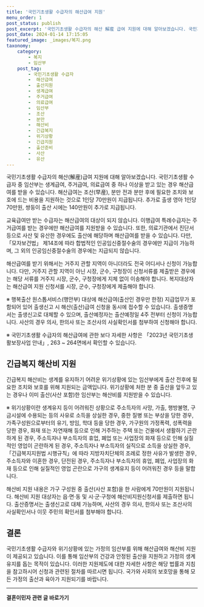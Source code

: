 ```yaml
---
title: '국민기초생활 수급자의 해산급여 지원'
menu_order: 1
post_status: publish
post_excerpt: '국민기초생활 수급자의 해산 解産 급여 지원에 대해 알아보겠습니다. 국민기초생활 수급자 중 임산부는 생계급여, 주거급여, 의료급여 중 하나 이상을 받고 있는 경우 해산급여를 받을 수 있습니다. 해산급여는 조산 早産 , 분만 전과 분만 후에 필요한 조치와 보호에 드는 비용을 지원하는 것으로 1인당 70만원이 지급됩니다. 추가로 출생 영아 1인당 70만원, 쌍둥이 출산 시에는 140만원이 추가로 지급됩니다.'
post_date: 2024-01-14 17:15:05
featured_image: _images/복지.png
taxonomy:
    category:
        - 복지
        - 임산부
    post_tag:
        - 국민기초생활 수급자
        -  해산급여
        -  출산지원
        -  생계급여
        -  주거급여
        -  의료급여
        -  임산부
        -  조산
        -  분만
        -  해산비
        -  긴급복지
        -  위기상황
        -  긴급지원
        -  출산준비
        -  사산
        -  유산
---
```



국민기초생활 수급자의 해산(解産)급여 지원에 대해 알아보겠습니다. 국민기초생활 수급자 중 임산부는 생계급여, 주거급여, 의료급여 중 하나 이상을 받고 있는 경우 해산급여를 받을 수 있습니다. 해산급여는 조산(早産), 분만 전과 분만 후에 필요한 조치와 보호에 드는 비용을 지원하는 것으로 1인당 70만원이 지급됩니다. 추가로 출생 영아 1인당 70만원, 쌍둥이 출산 시에는 140만원이 추가로 지급됩니다.

교육급여만 받는 수급자는 해산급여의 대상이 되지 않습니다. 이행급여 특례수급자는 주거급여를 받는 경우에만 해산급여를 지원받을 수 있습니다. 또한, 의료기관에서 진단서 등으로 사산 및 유산한 경우에도 출산에 해당하며 해산급여를 받을 수 있습니다. 다만, 「모자보건법」 제14조에 따라 합법적인 인공임신중절수술의 경우에만 지급이 가능하며, 그 외의 인공임신중절수술의 경우에는 지급되지 않습니다.

해산급여를 받기 위해서는 거주지 관할 지역이 아니더라도 전국 어디서나 신청이 가능합니다. 다만, 거주지 관할 지역이 아닌 시장, 군수, 구청장이 신청서류를 제출받은 경우에는 해당 서류를 거주지 시장, 군수, 구청장에게 지체 없이 이송해야 합니다. 복지대상자는 해산급여 지원 신청서를 시장, 군수, 구청장에게 제출해야 합니다.

※ 행복출산 원스톱서비스(행안부) 대상에 해산급여(출산인 경우만 한정) 지급업무가 포함되어 있어 출생신고 시 해산(출산)급여 신청을 동시에 접수할 수 있습니다. 출생증명서는 출생신고로 대체할 수 있으며, 출산예정자는 출산예정일 4주 전부터 신청이 가능합니다. 사산의 경우 의사, 한의사 또는 조산사의 사실확인서를 첨부하여 신청해야 합니다.

※ 국민기초생활 수급자의 해산급여에 관한 보다 자세한 사항은 「2023년 국민기초생활보장사업 안내」, 263 ~ 264면에서 확인할 수 있습니다.

## 긴급복지 해산비 지원

긴급복지 해산비는 생계를 유지하기 어려운 위기상황에 있는 임산부에게 출산 전후에 필요한 조치와 보호를 위해 지원되는 금액입니다. 위기상황에 처한 분 중 출산을 앞두고 있는 경우나 이미 출산(사산 포함)한 임산부는 해산비를 지원받을 수 있습니다.

※ 위기상황이란 생계유지 등이 어려워진 상황으로 주소득자의 사망, 가출, 행방불명, 구금시설에 수용되는 등의 사유로 소득을 상실한 경우, 중한 질병 또는 부상을 당한 경우, 가족구성원으로부터의 유기, 방임, 학대 등을 당한 경우, 가구원의 가정폭력, 성폭력을 당한 경우, 화재 또는 자연재해 등으로 인해 거주하는 주택 또는 건물에서 생활하기 곤란하게 된 경우, 주소득자나 부소득자의 휴업, 폐업 또는 사업장의 화재 등으로 인해 실질적인 영업이 곤란하게 된 경우, 주소득자나 부소득자의 실직으로 소득을 상실한 경우, 「긴급복지지원법 시행규칙」에 따라 지방자치단체의 조례로 정한 사유가 발생한 경우, 주소득자와 이혼한 경우, 단전된 경우, 주소득자나 부소득자의 휴업, 폐업, 사업장의 화재 등으로 인해 실질적인 영업 곤란으로 가구의 생계유지 등이 어려워진 경우 등을 말합니다.

해산비 지원 내용은 가구 구성원 중 출산(사산 포함)을 한 사람에게 70만원이 지원됩니다. 해산비 지원 대상자는 읍·면·동 및 시·군·구청에 해산비지원신청서를 제출하면 됩니다. 출산증명서는 출생신고로 대체 가능하며, 사산의 경우 의사, 한의사 또는 조산사의 사실확인서나 이웃 주민의 확인서를 첨부해야 합니다.

## 결론

국민기초생활 수급자와 위기상황에 있는 가정의 임산부를 위해 해산급여와 해산비 지원이 제공되고 있습니다. 이를 통해 임산부의 건강과 안정된 출산을 지원하고 가정의 생계유지를 돕는 목적이 있습니다. 이러한 지원제도에 대한 자세한 사항은 해당 법률과 지침을 참고하시어 신청과 관련된 절차를 따르시면 됩니다. 국가와 사회의 보호망을 통해 모든 가정의 출산과 육아가 지원되기를 바랍니다.
<!-- wp:separator -->
<hr class="wp-block-separator has-alpha-channel-opacity"/>
<!-- /wp:separator -->

<!-- wp:group {"backgroundColor":"base","layout":{"type":"constrained"}} -->
<div class="wp-block-group has-base-background-color has-background"><!-- wp:paragraph {"align":"center","fontSize":"medium"} -->
<p class="has-text-align-center has-large-font-size"><strong>결혼이민자 관련 글 바로가기</strong></p>
<!-- /wp:paragraph -->


<!-- wp:latest-posts
{"categories":[{"id":14581,"count":19,"description":"","link":"https://uknowlaw.com/category/%ea%b2%b0%ed%98%bc%ec%9d%b4%eb%af%bc%ec%9e%90/","name":"결혼이민자","slug":"결혼이민자","taxonomy":"category","parent":0,"meta":[],"_links":{"self":[{"href":"https://uknowlaw.com/wp-json/wp/v2/categories/14581"}],"collection":[{"href":"https://uknowlaw.com/wp-json/wp/v2/categories"}],"about":[{"href":"https://uknowlaw.com/wp-json/wp/v2/taxonomies/category"}],"wp:post_type":[{"href":"https://uknowlaw.com/wp-json/wp/v2/posts?categories=14581"}],"curies":[{"name":"wp","href":"https://api.w.org/{rel}","templated":true}]}}],"postsToShow":100,"excerptLength":28,"postLayout":"grid","columns":2,"featuredImageAlign":"left","featuredImageSizeSlug":"large","fontSize":"small"} /--></div>
<!-- /wp:group -->